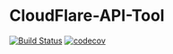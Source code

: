 # CloudFlare-API-Tool

[![Build Status](https://travis-ci.org/LukeCollins-net/CloudFlare-API-Tool.svg?branch=master)](https://travis-ci.org/LukeCollins-net/CloudFlare-API-Tool)  [![codecov](https://codecov.io/gh/LukeCollins-net/CloudFlare-API-Tool/branch/master/graph/badge.svg)](https://codecov.io/gh/LukeCollins-net/CloudFlare-API-Tool)

